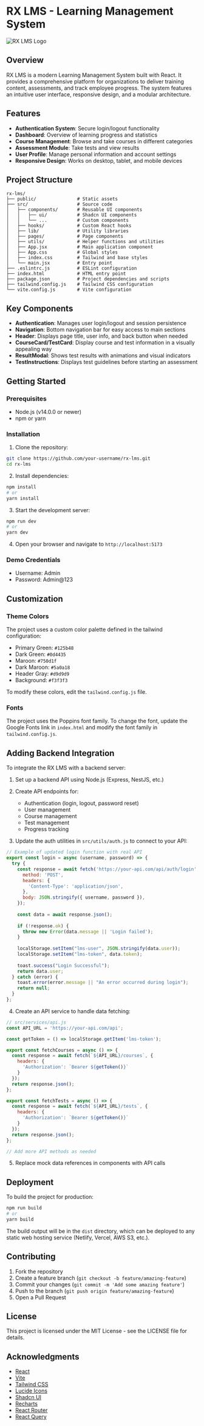 
# RX LMS - Learning Management System

![RX LMS Logo](public/og-image.png)

## Overview

RX LMS is a modern Learning Management System built with React. It provides a comprehensive platform for organizations to deliver training content, assessments, and track employee progress. The system features an intuitive user interface, responsive design, and a modular architecture.

## Features

- **Authentication System**: Secure login/logout functionality
- **Dashboard**: Overview of learning progress and statistics
- **Course Management**: Browse and take courses in different categories
- **Assessment Module**: Take tests and view results
- **User Profile**: Manage personal information and account settings
- **Responsive Design**: Works on desktop, tablet, and mobile devices

## Project Structure

```
rx-lms/
├── public/               # Static assets
├── src/                  # Source code
│   ├── components/       # Reusable UI components
│   │   ├── ui/           # Shadcn UI components
│   │   └── ...           # Custom components
│   ├── hooks/            # Custom React hooks
│   ├── lib/              # Utility libraries
│   ├── pages/            # Page components
│   ├── utils/            # Helper functions and utilities
│   ├── App.jsx           # Main application component
│   ├── App.css           # Global styles
│   ├── index.css         # Tailwind and base styles
│   └── main.jsx          # Entry point
├── .eslintrc.js          # ESLint configuration
├── index.html            # HTML entry point
├── package.json          # Project dependencies and scripts
├── tailwind.config.js    # Tailwind CSS configuration
└── vite.config.js        # Vite configuration
```

## Key Components

- **Authentication**: Manages user login/logout and session persistence
- **Navigation**: Bottom navigation bar for easy access to main sections
- **Header**: Displays page title, user info, and back button when needed
- **CourseCard/TestCard**: Display course and test information in a visually appealing way
- **ResultModal**: Shows test results with animations and visual indicators
- **TestInstructions**: Displays test guidelines before starting an assessment

## Getting Started

### Prerequisites

- Node.js (v14.0.0 or newer)
- npm or yarn

### Installation

1. Clone the repository:
```bash
git clone https://github.com/your-username/rx-lms.git
cd rx-lms
```

2. Install dependencies:
```bash
npm install
# or
yarn install
```

3. Start the development server:
```bash
npm run dev
# or
yarn dev
```

4. Open your browser and navigate to `http://localhost:5173`

### Demo Credentials

- Username: Admin
- Password: Admin@123

## Customization

### Theme Colors

The project uses a custom color palette defined in the tailwind configuration:

- Primary Green: `#125b48`
- Dark Green: `#0d4435`
- Maroon: `#750d1f`
- Dark Maroon: `#5a0a18`
- Header Gray: `#d9d9d9`
- Background: `#f3f3f3`

To modify these colors, edit the `tailwind.config.js` file.

### Fonts

The project uses the Poppins font family. To change the font, update the Google Fonts link in `index.html` and modify the font family in `tailwind.config.js`.

## Adding Backend Integration

To integrate the RX LMS with a backend server:

1. Set up a backend API using Node.js (Express, NestJS, etc.)
2. Create API endpoints for:
   - Authentication (login, logout, password reset)
   - User management
   - Course management
   - Test management
   - Progress tracking

3. Update the auth utilities in `src/utils/auth.js` to connect to your API:

```javascript
// Example of updated login function with real API
export const login = async (username, password) => {
  try {
    const response = await fetch('https://your-api.com/api/auth/login', {
      method: 'POST',
      headers: {
        'Content-Type': 'application/json',
      },
      body: JSON.stringify({ username, password }),
    });
    
    const data = await response.json();
    
    if (!response.ok) {
      throw new Error(data.message || 'Login failed');
    }
    
    localStorage.setItem("lms-user", JSON.stringify(data.user));
    localStorage.setItem("lms-token", data.token);
    
    toast.success("Login Successful");
    return data.user;
  } catch (error) {
    toast.error(error.message || "An error occurred during login");
    return null;
  }
};
```

4. Create an API service to handle data fetching:

```javascript
// src/services/api.js
const API_URL = 'https://your-api.com/api';

const getToken = () => localStorage.getItem('lms-token');

export const fetchCourses = async () => {
  const response = await fetch(`${API_URL}/courses`, {
    headers: {
      'Authorization': `Bearer ${getToken()}`
    }
  });
  return response.json();
};

export const fetchTests = async () => {
  const response = await fetch(`${API_URL}/tests`, {
    headers: {
      'Authorization': `Bearer ${getToken()}`
    }
  });
  return response.json();
};

// Add more API methods as needed
```

5. Replace mock data references in components with API calls

## Deployment

To build the project for production:

```bash
npm run build
# or
yarn build
```

The build output will be in the `dist` directory, which can be deployed to any static web hosting service (Netlify, Vercel, AWS S3, etc.).

## Contributing

1. Fork the repository
2. Create a feature branch (`git checkout -b feature/amazing-feature`)
3. Commit your changes (`git commit -m 'Add some amazing feature'`)
4. Push to the branch (`git push origin feature/amazing-feature`)
5. Open a Pull Request

## License

This project is licensed under the MIT License - see the LICENSE file for details.

## Acknowledgments

- [React](https://reactjs.org/)
- [Vite](https://vitejs.dev/)
- [Tailwind CSS](https://tailwindcss.com/)
- [Lucide Icons](https://lucide.dev/)
- [Shadcn UI](https://ui.shadcn.com/)
- [Recharts](https://recharts.org/)
- [React Router](https://reactrouter.com/)
- [React Query](https://tanstack.com/query/latest)
